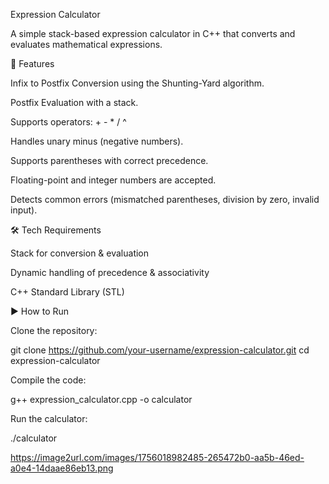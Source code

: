 Expression Calculator

A simple stack-based expression calculator in C++ that converts and evaluates mathematical expressions.

🚀 Features

Infix to Postfix Conversion using the Shunting-Yard algorithm.

Postfix Evaluation with a stack.

Supports operators: + - * / ^

Handles unary minus (negative numbers).

Supports parentheses with correct precedence.

Floating-point and integer numbers are accepted.

Detects common errors (mismatched parentheses, division by zero, invalid input).

🛠️ Tech Requirements

Stack for conversion & evaluation

Dynamic handling of precedence & associativity

C++ Standard Library (STL)


▶️ How to Run

Clone the repository:

git clone https://github.com/your-username/expression-calculator.git
cd expression-calculator


Compile the code:

g++ expression_calculator.cpp -o calculator


Run the calculator:

./calculator

https://image2url.com/images/1756018982485-265472b0-aa5b-46ed-a0e4-14daae86eb13.png
